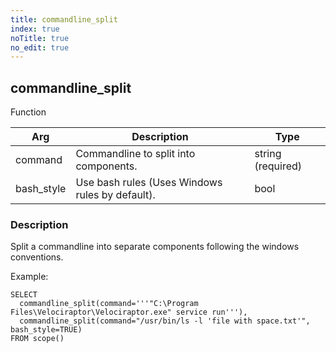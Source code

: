 ```yaml
---
title: commandline_split
index: true
noTitle: true
no_edit: true
---
```




<div class="vql_item"></div>


## commandline_split
<span class='vql_type pull-right page-header'>Function</span>



<div class="vqlargs"></div>

Arg | Description | Type
----|-------------|-----
command|Commandline to split into components.|string (required)
bash_style|Use bash rules (Uses Windows rules by default).|bool

### Description

Split a commandline into separate components following the windows
conventions.

Example:
```vql
SELECT
  commandline_split(command='''"C:\Program Files\Velociraptor\Velociraptor.exe" service run'''),
  commandline_split(command="/usr/bin/ls -l 'file with space.txt'", bash_style=TRUE)
FROM scope()
```


